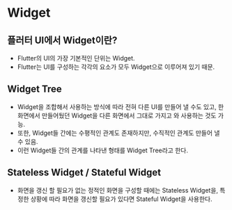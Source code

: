 # Widget

## 플러터 UI에서 Widget이란?

- Flutter의 UI의 가장 기본적인 단위는 Widget.
- Flutter는 UI를 구성하는 각각의 요소가 모두 Widget으로 이루어져 있기 때문.

## Widget Tree

- Widget을 조합해서 사용하는 방식에 따라 전혀 다른 UI를 만들어 낼 수도 있고, 한 화면에서 만들어뒀던 Widget을 다른 화면에서 그대로 가지고 와 사용하는 것도 가능.
- 또한, Widget들 간에는 수평적인 관계도 존재하지만, 수직적인 관계도 만들어 낼 수 있음.
- 이런 Widget들 간의 관계를 나타낸 형태를 Widget Tree라고 한다.

## Stateless Widget / Stateful Widget

- 화면을 갱신 할 필요가 없는 정적인 화면을 구성할 때에는 Stateless Widget을, 특정한 상황에 따라 화면을 갱신할 필요가 있다면 Stateful Widget을 사용한다.
